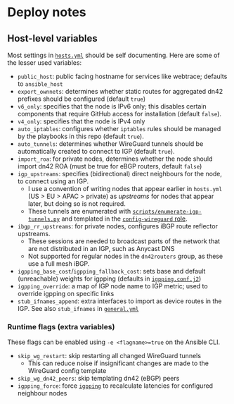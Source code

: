 # Deploy notes

## Host-level variables

Most settings in [`hosts.yml`](hosts.yml) should be self documenting. Here are some of the lesser used variables:

- `public_host`: public facing hostname for services like webtrace; defaults to `ansible_host`
- `export_ownnets`: determines whether static routes for aggregated dn42 prefixes should be configured (default `true`)
- `v6_only`: specifies that the node is IPv6 only; this disables certain components that require GitHub access for installation (default `false`).
- `v4_only`: specifies that the node is IPv4 only
- `auto_iptables`: configures whether `iptables` rules should be managed by the playbooks in this repo (default `true`).
- `auto_tunnels`: determines whether WireGuard tunnels should be automatically created to connect to IGP (default `true`).
- `import_roa`: for private nodes, determines whether the node should import dn42 ROA (must be true for eBGP routers, default `false`)
- `igp_upstreams`: specifies (bidirectional) direct neighbours for the node, to connect using an IGP.
  - I use a convention of writing nodes that appear earlier in `hosts.yml` (US > EU > APAC > private) as *upstreams* for nodes that appear later, but doing so is not required.
  - These tunnels are enumerated with [`scripts/enumerate-igp-tunnels.py`](scripts/enumerate-igp-tunnels.py) and templated in the [`config-wireguard` role](roles/config-wireguard/tasks).
- `ibgp_rr_upstreams`: for private nodes, configures iBGP route reflector upstreams.
    - These sessions are needed to broadcast parts of the network that are not distributed in an IGP, such as Anycast DNS
    - Not supported for regular nodes in the `dn42routers` group, as these use a full mesh iBGP.
- `igpping_base_cost`/`igpping_fallback_cost`: sets base and default (unreachable) weights for igpping (defaults in [`igpping.conf.j2`](scripts/igpping/))
- `igpping_override`: a map of IGP node name to IGP metric; used to override igpping on specific links
- `stub_ifnames_append`: extra interfaces to import as device routes in the IGP. See also `stub_ifnames` in [`general.yml`](global-config/general.yml)

### Runtime flags (extra variables)

These flags can be enabled using `-e <flagname>=true` on the Ansible CLI.

- `skip_wg_restart`: skip restarting all changed WireGuard tunnels
   - This can reduce noise if insignificant changes are made to the WireGuard config template
- `skip_wg_dn42_peers`: skip templating dn42 (eBGP) peers
- `igpping_force`: force [`igpping`](scripts/igpping/) to recalculate latencies for configured neighbour nodes
